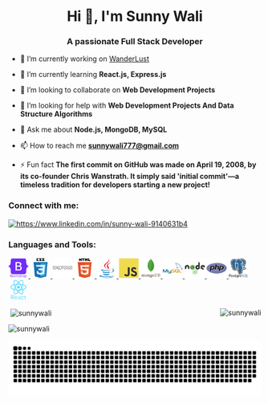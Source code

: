 <h1 align="center">Hi 👋, I'm Sunny Wali</h1>
<h3 align="center">A passionate Full Stack Developer</h3>

- 🔭 I’m currently working on [WanderLust](https://github.com/SunnyWali/WanderLust.git)

- 🌱 I’m currently learning **React.js, Express.js**

- 👯 I’m looking to collaborate on **Web Development Projects**

- 🤝 I’m looking for help with **Web Development Projects And Data Structure Algorithms**

- 💬 Ask me about **Node.js, MongoDB, MySQL**

- 📫 How to reach me **sunnywali777@gmail.com**

- ⚡ Fun fact **The first commit on GitHub was made on April 19, 2008, by its co-founder Chris Wanstrath. It simply said 'initial commit'—a timeless tradition for developers starting a new project!**

<h3 align="left">Connect with me:</h3>
<p align="left">
<a href="https://www.linkedin.com/in/sunny-wali-9140631b4/" target="blank"><img align="center" src="https://raw.githubusercontent.com/rahuldkjain/github-profile-readme-generator/master/src/images/icons/Social/linked-in-alt.svg" alt="https://www.linkedin.com/in/sunny-wali-9140631b4" height="30" width="40" /></a>
</p>
<h3 align="left">Languages and Tools:</h3>
<p align="left"> <a href="https://getbootstrap.com" target="_blank" rel="noreferrer"> <img src="https://raw.githubusercontent.com/devicons/devicon/master/icons/bootstrap/bootstrap-plain-wordmark.svg" alt="bootstrap" width="40" height="40"/> </a> <a href="https://www.w3schools.com/css/" target="_blank" rel="noreferrer"> <img src="https://raw.githubusercontent.com/devicons/devicon/master/icons/css3/css3-original-wordmark.svg" alt="css3" width="40" height="40"/> </a> <a href="https://expressjs.com" target="_blank" rel="noreferrer"> <img src="https://raw.githubusercontent.com/devicons/devicon/master/icons/express/express-original-wordmark.svg" alt="express" width="40" height="40"/> </a> <a href="https://www.w3.org/html/" target="_blank" rel="noreferrer"> <img src="https://raw.githubusercontent.com/devicons/devicon/master/icons/html5/html5-original-wordmark.svg" alt="html5" width="40" height="40"/> </a> <a href="https://www.java.com" target="_blank" rel="noreferrer"> <img src="https://raw.githubusercontent.com/devicons/devicon/master/icons/java/java-original.svg" alt="java" width="40" height="40"/> </a> <a href="https://developer.mozilla.org/en-US/docs/Web/JavaScript" target="_blank" rel="noreferrer"> <img src="https://raw.githubusercontent.com/devicons/devicon/master/icons/javascript/javascript-original.svg" alt="javascript" width="40" height="40"/> </a> <a href="https://www.mongodb.com/" target="_blank" rel="noreferrer"> <img src="https://raw.githubusercontent.com/devicons/devicon/master/icons/mongodb/mongodb-original-wordmark.svg" alt="mongodb" width="40" height="40"/> </a> <a href="https://www.mysql.com/" target="_blank" rel="noreferrer"> <img src="https://raw.githubusercontent.com/devicons/devicon/master/icons/mysql/mysql-original-wordmark.svg" alt="mysql" width="40" height="40"/> </a> <a href="https://nodejs.org" target="_blank" rel="noreferrer"> <img src="https://raw.githubusercontent.com/devicons/devicon/master/icons/nodejs/nodejs-original-wordmark.svg" alt="nodejs" width="40" height="40"/> </a> <a href="https://www.php.net" target="_blank" rel="noreferrer"> <img src="https://raw.githubusercontent.com/devicons/devicon/master/icons/php/php-original.svg" alt="php" width="40" height="40"/> </a> <a href="https://www.postgresql.org" target="_blank" rel="noreferrer"> <img src="https://raw.githubusercontent.com/devicons/devicon/master/icons/postgresql/postgresql-original-wordmark.svg" alt="postgresql" width="40" height="40"/> </a> <a href="https://reactjs.org/" target="_blank" rel="noreferrer"> <img src="https://raw.githubusercontent.com/devicons/devicon/master/icons/react/react-original-wordmark.svg" alt="react" width="40" height="40"/> </a> </p>

<p><img align="right" src="https://github-readme-stats.vercel.app/api/top-langs?username=sunnywali&show_icons=true&locale=en&layout=compact" alt="sunnywali" /></p

<p>&nbsp;<img align="center" src="https://github-readme-stats.vercel.app/api?username=sunnywali&show_icons=true&locale=en" alt="sunnywali" /></p>

<img src="https://github-readme-streak-stats.herokuapp.com/?user=sunnywali&" alt="sunnywali" />

<div>
  <br clear="both">
  <img src="https://raw.githubusercontent.com/Platane/snk/output/github-contribution-grid-snake.svg" alt="Snake animation" /
</div>
